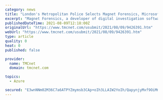 ```yaml
---
category: news
title: "London's Metropolitan Police Selects Magnet Forensics, Microsoft Azure to Power Transformation of Digital Forensic Evidence Review"
excerpt: "Magnet Forensics, a developer of digital investigation software used globally, is proud to announce its collaboration with London's Metropolitan Police Service (the Met) and Microsoft (News - Alert) Azure to transform how the Met investigate crimes with relevant digital evidence from smartphones and computers with the adoption of Magnet REVIEW."
publishedDateTime: 2021-08-09T12:18:00Z
originalUrl: "https://www.tmcnet.com/usubmit/2021/08/09/9426391.htm"
webUrl: "https://www.tmcnet.com/usubmit/2021/08/09/9426391.htm"
type: article
quality: 0
heat: 0
published: false

provider:
  name: TMCnet
  domain: tmcnet.com

topics:
  - Azure

secured: "E3wnNNm02M36C7a6ATPYZmymsb3CAp+oIh3LLAIW2YoIh/QapynjyMxf9OiMmxgcqLc8YvqxGvHnyC6Be/pE/WqXhNpym5Ma7msXlZ1wCpU02Hq/nuspDwkBSfglQ84aFOvis+tEnUwEpzCFkjh9XpMooimjjoayIXyko92x/WgdIb5GSK7XiShEbIer5jD4XqQAqL6UTO+2cnwD1SWT3CbWLrNoNsstCQy6nab29rHUaBje8C9uhsAKvAfnLi2OVMKIakXwrfHs46LlOr7kWa75XNZlLozpN6DHJISavNbAU8GrzI29IJc/AVriiTuEWAoculZCiTY95wqi/I8GxXopod5fiJ33IEKoUaJdacg=;ADHdBE2U+bk8o01T8B06zA=="
---
```


